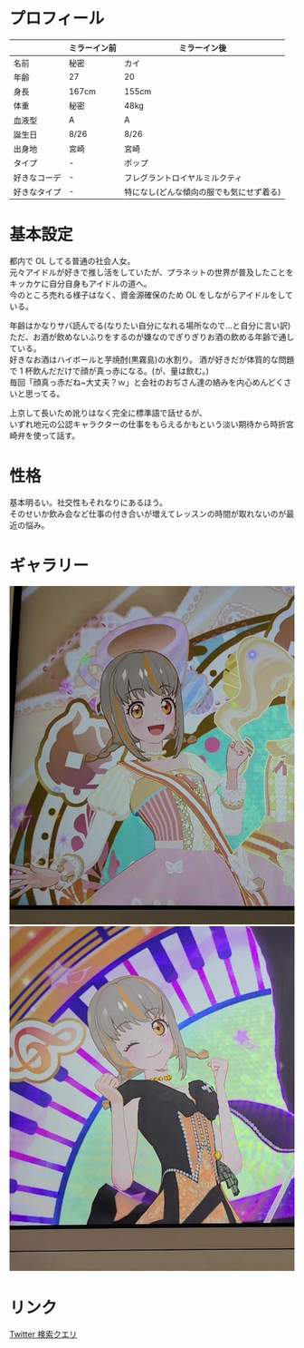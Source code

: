 # プロフィール

|              | ミラーイン前 | ミラーイン後                             |
| ------------ | ------------ | ---------------------------------------- |
| 名前         | 秘密         | カイ                                     |
| 年齢         | 27           | 20                                       |
| 身長         | 167cm        | 155cm                                    |
| 体重         | 秘密         | 48kg                                     |
| 血液型       | A            | A                                        |
| 誕生日       | 8/26         | 8/26                                     |
| 出身地       | 宮崎         | 宮崎                                     |
| タイプ       | -            | ポップ                                   |
| 好きなコーデ | -            | フレグラントロイヤルミルクティ           |
| 好きなタイプ | -            | 特になし(どんな傾向の服でも気にせず着る) |

# 基本設定

都内で OL してる普通の社会人女。  
元々アイドルが好きで推し活をしていたが、プラネットの世界が普及したことをキッカケに自分自身もアイドルの道へ。  
今のところ売れる様子はなく、資金源確保のため OL をしながらアイドルをしている。

年齢はかなりサバ読んでる(なりたい自分になれる場所なので...と自分に言い訳)  
ただ、お酒が飲めないふりをするのが嫌なのでぎりぎりお酒の飲める年齢で通している。  
好きなお酒はハイボールと芋焼酎(黒霧島)の水割り。
酒が好きだが体質的な問題で 1 杯飲んだだけで顔が真っ赤になる。(が、量は飲む。)  
毎回「顔真っ赤だね~大丈夫？ｗ」と会社のおぢさん達の絡みを内心めんどくさいと思ってる。

上京して長いため訛りはなく完全に標準語で話せるが、  
いずれ地元の公認キャラクターの仕事をもらえるかもという淡い期待から時折宮崎弁を使って話す。

# 性格

基本明るい。社交性もそれなりにあるほう。  
そのせいか飲み会など仕事の付き合いが増えてレッスンの時間が取れないのが最近の悩み。

# ギャラリー

![カイちゃん1](./imgs/kai_001.jpg)
![カイちゃん2](./imgs/kai_002.jpg)

# リンク

[Twitter 検索クエリ](https://twitter.com/search?q=from%3A%40kainoika8%20%E3%82%AB%E3%82%A4%E3%81%A1%E3%82%83%E3%82%93&src=typed_query)
